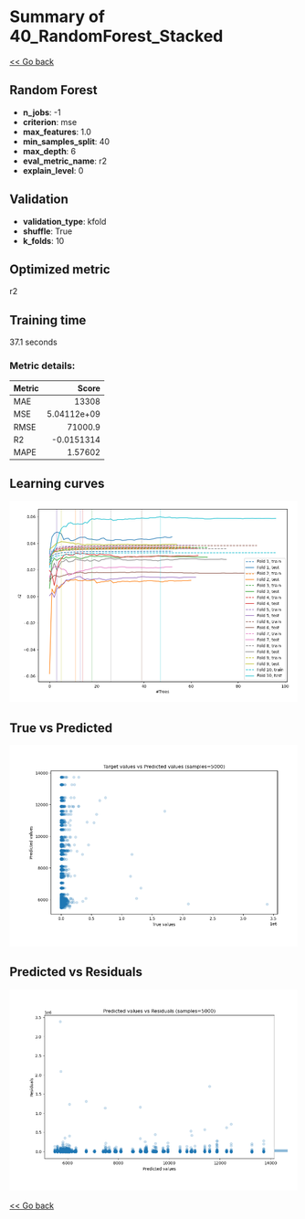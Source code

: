 # Summary of 40_RandomForest_Stacked

[<< Go back](../README.md)


## Random Forest
- **n_jobs**: -1
- **criterion**: mse
- **max_features**: 1.0
- **min_samples_split**: 40
- **max_depth**: 6
- **eval_metric_name**: r2
- **explain_level**: 0

## Validation
 - **validation_type**: kfold
 - **shuffle**: True
 - **k_folds**: 10

## Optimized metric
r2

## Training time

37.1 seconds

### Metric details:
| Metric   |           Score |
|:---------|----------------:|
| MAE      | 13308           |
| MSE      |     5.04112e+09 |
| RMSE     | 71000.9         |
| R2       |    -0.0151314   |
| MAPE     |     1.57602     |



## Learning curves
![Learning curves](learning_curves.png)
## True vs Predicted

![True vs Predicted](true_vs_predicted.png)


## Predicted vs Residuals

![Predicted vs Residuals](predicted_vs_residuals.png)



[<< Go back](../README.md)
